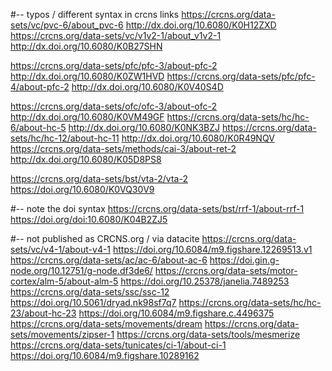 #-- typos / different syntax in crcns links
https://crcns.org/data-sets/vc/pvc-6/about_pvc-6            http://dx.doi.org/10.6080/K0H12ZXD
https://crcns.org/data-sets/vc/v1v2-1/about_v1v2-1          http://dx.doi.org/10.6080/K0B27SHN

https://crcns.org/data-sets/pfc/pfc-3/about-pfc-2           http://dx.doi.org/10.6080/K0ZW1HVD
https://crcns.org/data-sets/pfc/pfc-4/about-pfc-2           http://dx.doi.org/10.6080/K0V40S4D

https://crcns.org/data-sets/ofc/ofc-3/about-ofc-2           http://dx.doi.org/10.6080/K0VM49GF
https://crcns.org/data-sets/hc/hc-6/about-hc-5              http://dx.doi.org/10.6080/K0NK3BZJ
https://crcns.org/data-sets/hc/hc-12/about-hc-11            http://dx.doi.org/10.6080/K0R49NQV
https://crcns.org/data-sets/methods/cai-3/about-ret-2       http://dx.doi.org/10.6080/K05D8PS8

https://crcns.org/data-sets/bst/vta-2/vta-2                 https://doi.org/10.6080/K0VQ30V9


#-- note the doi syntax
https://crcns.org/data-sets/bst/rrf-1/about-rrf-1           https://doi.org/doi:10.6080/K04B2ZJ5


#-- not published as CRCNS.org / via datacite
https://crcns.org/data-sets/vc/v4-1/about-v4-1      https://doi.org/10.6084/m9.figshare.12269513.v1
https://crcns.org/data-sets/ac/ac-6/about-ac-6      https://doi.gin.g-node.org/10.12751/g-node.df3de6/
https://crcns.org/data-sets/motor-cortex/alm-5/about-alm-5  https://doi.org/10.25378/janelia.7489253
https://crcns.org/data-sets/ssc/ssc-12              https://doi.org/10.5061/dryad.nk98sf7q7
https://crcns.org/data-sets/hc/hc-23/about-hc-23    https://doi.org/10.6084/m9.figshare.c.4496375
https://crcns.org/data-sets/movements/dream
https://crcns.org/data-sets/movements/zipser-1
https://crcns.org/data-sets/tools/mesmerize
https://crcns.org/data-sets/tunicates/ci-1/about-ci-1   https://doi.org/10.6084/m9.figshare.10289162
